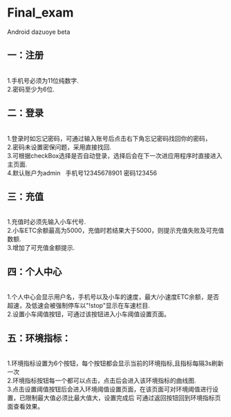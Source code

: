 # Final_exam<br>
Android dazuoye beta<br>
<h2>一：注册</h2><br>
1.手机号必须为11位纯数字.<br>
2.密码至少为6位.<br>
<h2>二：登录</h2><br>
1.登录时如忘记密码，可通过输入账号后点击右下角忘记密码找回你的密码，<br>
2.密码未设置密保问题，采用直接找回.<br>
3.可根据checkBox选择是否自动登录，选择后会在下一次进应用程序时直接进入主页面.<br>
4.默认账户为admin   手机号12345678901 密码123456
<h2>三：充值</h2><br>
1.充值时必须先输入小车代号.<br>
2.小车ETC余额最高为5000，充值时若结果大于5000，则提示充值失败及可充值数额.<br>
3.增加了可充值金额提示.<br>
<h2>四：个人中心</h2><br>
1.个人中心会显示用户名，手机号以及小车的速度，最大/小速度ETC余额，是否超速，及低速会被强制停车以"!stop"显示在车速栏目.<br>
2.设置小车阈值按钮，可通过该按钮进入小车阈值设置页面。
<h2>五：环境指标：</h2><br>
1.环境指标设置为6个按钮，每个按钮都会显示当前的环境指标,且指标每隔3s刷新一次<br>
2.环境指标按钮每一个都可以点击，点击后会进入该环境指标的曲线图.<br>
3.点击设置阈值按钮后会进入环境阈值设置页面，在该页面可对环境阈值进行设置，已限制最大值必须比最大值大，设置完成后
可通过返回按钮回到环境指标页面查看效果。
